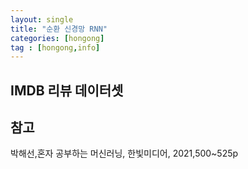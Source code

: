 ```yaml
---
layout: single
title: "순환 신경망 RNN"
categories: [hongong]
tag : [hongong,info]
---
```


## IMDB 리뷰 데이터셋

## 참고

박해선,혼자 공부하는 머신러닝, 한빛미디어, 2021,500~525p
